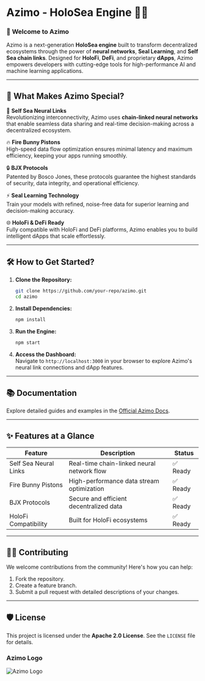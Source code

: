 # **Azimo - HoloSea Engine** 🌊💡  

### 🚀 **Welcome to Azimo**  
Azimo is a next-generation **HoloSea engine** built to transform decentralized ecosystems through the power of **neural networks**, **Seal Learning**, and **Self Sea chain links**. Designed for **HoloFi**, **DeFi**, and proprietary **dApps**, Azimo empowers developers with cutting-edge tools for high-performance AI and machine learning applications.  

---

## 🧠 **What Makes Azimo Special?**

🔗 **Self Sea Neural Links**  
Revolutionizing interconnectivity, Azimo uses **chain-linked neural networks** that enable seamless data sharing and real-time decision-making across a decentralized ecosystem.  

🔥 **Fire Bunny Pistons**  
High-speed data flow optimization ensures minimal latency and maximum efficiency, keeping your apps running smoothly.  

🔒 **BJX Protocols**  
Patented by Bosco Jones, these protocols guarantee the highest standards of security, data integrity, and operational efficiency.  

⚡ **Seal Learning Technology**  
Train your models with refined, noise-free data for superior learning and decision-making accuracy.  

🌐 **HoloFi & DeFi Ready**  
Fully compatible with HoloFi and DeFi platforms, Azimo enables you to build intelligent dApps that scale effortlessly.  

---

## 🛠️ **How to Get Started?**  

1. **Clone the Repository:**  
   ```bash  
   git clone https://github.com/your-repo/azimo.git  
   cd azimo  
   ```  

2. **Install Dependencies:**  
   ```bash  
   npm install  
   ```  

3. **Run the Engine:**  
   ```bash  
   npm start  
   ```  

4. **Access the Dashboard:**  
   Navigate to `http://localhost:3000` in your browser to explore Azimo's neural link connections and dApp features.  

---

## 📚 **Documentation**  
Explore detailed guides and examples in the [Official Azimo Docs](https://docs.azimo-holosea.io).  

---

## ✨ **Features at a Glance**  

| Feature                | Description                                | Status    |  
|------------------------|--------------------------------------------|-----------|  
| Self Sea Neural Links  | Real-time chain-linked neural network flow | ✅ Ready  |  
| Fire Bunny Pistons     | High-performance data stream optimization  | ✅ Ready  |  
| BJX Protocols          | Secure and efficient decentralized data    | ✅ Ready  |  
| HoloFi Compatibility   | Built for HoloFi ecosystems                | ✅ Ready  |  

---

## 👨‍💻 **Contributing**  

We welcome contributions from the community! Here's how you can help:  

1. Fork the repository.  
2. Create a feature branch.  
3. Submit a pull request with detailed descriptions of your changes.  

---

## 🛡️ **License**  

This project is licensed under the **Apache 2.0 License**. See the `LICENSE` file for details.  



### **Azimo Logo**  
![Azimo Logo]("A.PNG")  
